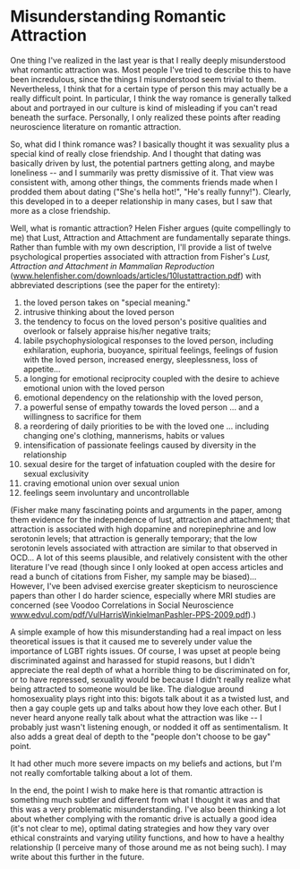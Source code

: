 Misunderstanding Romantic Attraction
=====================================

One thing I've realized in the last year is that I really deeply misunderstood what romantic attraction was. Most people I've tried to describe this to have been incredulous, since the things I misunderstood seem trivial to them. Nevertheless, I think that for a certain type of person this may actually be a really difficult point. In particular, I think the way romance is generally talked about and portrayed in our culture is kind of misleading if you can't read beneath the surface. Personally, I only realized these points after reading neuroscience literature on romantic attraction.

So, what did I think romance was? I basically thought it was sexuality plus a special kind of really close friendship. And I thought that dating was basically driven by lust, the potential partners getting along, and maybe loneliness -- and I summarily was pretty dismissive of it. That view was consistent with, among other things, the comments friends made when I prodded them about dating ("She's hella hot!", "He's really funny!"). Clearly, this developed in to a deeper relationship in many cases, but I saw that more as a close friendship.

Well, what is romantic attraction? Helen Fisher argues (quite compellingly to me) that Lust, Attraction and Attachment are fundamentally separate things. Rather than fumble with my own description, I'll provide a list of twelve psychological properties associated with attraction from Fisher's *Lust, Attraction and Attachment in Mammalian Reproduction* (www.helenfisher.com/downloads/articles/10lustattraction.pdf) with abbreviated descriptions (see the paper for the entirety):

1.  the loved person takes on "special meaning."
2.  intrusive thinking about the loved person
3.  the tendency to focus on the loved person's positive qualities and overlook or falsely appraise his/her negative traits;
4.  labile psychophysiological responses to the loved person, including exhilaration, euphoria, buoyance, spiritual feelings, feelings of fusion with the loved person, increased energy, sleeplessness, loss of appetite...
5.  a longing for emotional reciprocity coupled with the desire to achieve emotional union with the loved person
6.  emotional dependency on the relationship with the loved person,
7.  a powerful sense of empathy towards the loved person ... and a willingness to sacrifice for them
8.  a reordering of daily priorities to be with the loved one ... including changing one's clothing, mannerisms, habits or values
9.  intensification of passionate feelings caused by diversity in the relationship
10. sexual desire for the target of infatuation coupled with the desire for sexual exclusivity
11. craving emotional union over sexual union
12. feelings seem involuntary and uncontrollable

(Fisher make many fascinating points and arguments in the paper, among them evidence for the independence of lust, attraction and attachment; that attraction is associated with high dopamine and norepinephrine and low serotonin levels; that attraction is generally temporary; that the low serotonin levels associated with attraction are similar to that observed in OCD... A lot of this seems plausible, and relatively consistent with the other literature I've read (though since I only looked at open access articles and read a bunch of citations from Fisher, my sample may be biased)... However, I've been advised exercise greater skepticism to neuroscience papers than other I do harder science, especially where MRI studies are concerned (see Voodoo Correlations in Social Neuroscience www.edvul.com/pdf/VulHarrisWinkielmanPashler-PPS-2009.pdf).)

A simple example of how this misunderstanding had a real impact on less theoretical issues is that it caused me to severely under value the importance of LGBT rights issues. Of course, I was upset at people being discriminated against and harassed for stupid reasons, but I didn't appreciate the real depth of what a horrible thing to be discriminated on for, or to have repressed, sexuality would be because I didn't really realize what being attracted to someone would be like. The dialogue around homosexuality plays right into this: bigots talk about it as a twisted lust, and then a gay couple gets up and talks about how they love each other. But I never heard anyone really talk about what the attraction was like -- I probably just wasn't listening enough, or nodded it off as sentimentalism. It also adds a great deal of depth to the "people don't choose to be gay" point.

It had other much more severe impacts on my beliefs and actions, but I'm not really comfortable talking about a lot of them.

In the end, the point I wish to make here is that romantic attraction is something much subtler and different from what I thought it was and that this was a very problematic misunderstanding. I've also been thinking a lot about whether complying with the romantic drive is actually a good idea (it's not clear to me), optimal dating strategies and how they vary over ethical constraints and varying utility functions, and how to have a healthy relationship (I perceive many of those around me as not being such). I may write about this further in the future.
